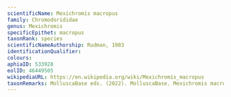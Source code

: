 ```yaml
---
scientificName: Mexichromis macropus
family: Chromodorididae
genus: Mexichromis
specificEpithet: macropus
taxonRank: species
scientificNameAuthorship: Rudman, 1983
identificationQualifier: 
colours:
aphiaID: 533928
eolID: 46449505
wikipediaURL: https://en.wikipedia.org/wiki/Mexichromis_macropus
taxonRemarks: MolluscaBase eds. (2022). MolluscaBase. Mexichromis macropus Rudman, 1983. Accessed through: World Register of Marine Species at: https://www.marinespecies.org/aphia.php?p=taxdetails&id=533928 on 2022-02-24
---
```


